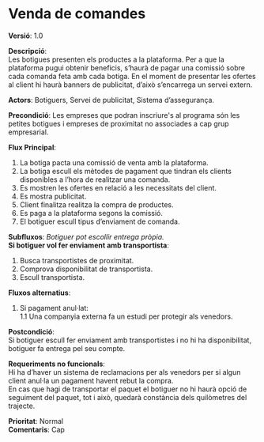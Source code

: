 # Venda de comandes
**Versió**: 1.0

**Descripció**:<br>
Les botigues presenten els productes a la plataforma. Per a que la plataforma pugui obtenir beneficis, s’haurà de pagar una comissió sobre cada comanda feta amb cada botiga. En el moment de presentar les ofertes al client hi haurà banners de publicitat, d’això s’encarrega un servei extern.<br>

**Actors**: Botiguers, Servei de publicitat, Sistema d’assegurança.

**Precondició**: Les empreses que podran inscriure's al programa són les petites botigues i empreses de proximitat no associades a cap grup empresarial.

**Flux Principal**:<br>
1. La botiga pacta una comissió de venta amb la plataforma.<br>
2. La botiga escull els mètodes de pagament que tindran els clients disponibles a l’hora de realitzar una comanda.<br>
3. Es mostren les ofertes en relació a les necessitats del client.<br>
4. Es mostra publicitat.<br>
5. Client finalitza realitza la compra de productes.<br>
6. Es paga a la plataforma segons la comissió.<br>
7. El botiguer escull tipus d’enviament de comanda.<br>

**Subfluxos**:
*Botiguer pot escollir entrega pròpia.* <br>
**Si botiguer vol fer enviament amb transportista**: <br>
1. Busca transportistes de proximitat.<br>
2. Comprova disponibilitat de transportista.<br>
3. Escull transportista.<br>

**Fluxos alternatius**:<br>
1. Si pagament anul·lat:<br>
   1.1 Una companyia externa  fa un estudi per protegir als venedors.<br>
   
**Postcondició**:<br>
Si botiguer escull fer enviament amb transportistes i no hi ha disponibilitat, botiguer fa entrega pel seu compte.

**Requeriments no funcionals**:<br>
Hi ha d’haver un sistema de reclamacions per als venedors per si algun client anul·la un pagament havent rebut la compra.<br>
En cas que hagi de transportar el paquet el botiguer no hi haurà opció de seguiment del paquet, tot i això, quedarà constància dels quilòmetres del trajecte. 

**Prioritat**: Normal<br>
**Comentaris**: Cap



